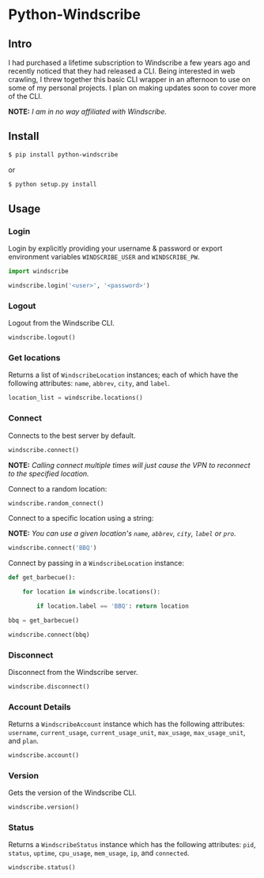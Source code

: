 # Python-Windscribe

## Intro

I had purchased a lifetime subscription to Windscribe a few years ago and 
recently noticed that they had released a CLI. Being interested in web crawling,
I threw together this basic CLI wrapper in an afternoon to use on some of my 
personal projects. I plan on making updates soon to cover more of the CLI.

**NOTE:** *I am in no way affiliated with Windscribe.*

## Install

```bash
$ pip install python-windscribe
```
or
```bash
$ python setup.py install
```

## Usage

### Login

Login by explicitly providing your username & password or export environment
variables `WINDSCRIBE_USER` and `WINDSCRIBE_PW`.

```python
import windscribe

windscribe.login('<user>', '<password>')
```

### Logout

Logout from the Windscribe CLI.

```python
windscribe.logout()
```

### Get locations

Returns a list of `WindscribeLocation` instances; each of which have the
following attributes: `name`, `abbrev`, `city`, and `label`.

```python
location_list = windscribe.locations()
```

### Connect

Connects to the best server by default.

```python
windscribe.connect()
```

**NOTE:** *Calling connect multiple times will just cause the VPN to reconnect
to the specified location.*

Connect to a random location:

```python
windscribe.random_connect()
```

Connect to a specific location using a string:

**NOTE:** *You can use a given location's `name`, `abbrev`, `city`, `label` or `pro`.*

```python
windscribe.connect('BBQ')
```

Connect by passing in a `WindscribeLocation` instance:

```python
def get_barbecue():

    for location in windscribe.locations():

        if location.label == 'BBQ': return location

bbq = get_barbecue()

windscribe.connect(bbq)
```

### Disconnect

Disconnect from the Windscribe server.

```python
windscribe.disconnect()
```

### Account Details

Returns a `WindscribeAccount` instance which has the
following attributes: `username`, `current_usage`, `current_usage_unit`, `max_usage`, `max_usage_unit`, and `plan`.

```python
windscribe.account()
```

### Version

Gets the version of the Windscribe CLI.

```python
windscribe.version()
```

### Status

Returns a `WindscribeStatus` instance which has the
following attributes: `pid`, `status`, `uptime`, `cpu_usage`, `mem_usage`, `ip`, and `connected`.

```python
windscribe.status()
```